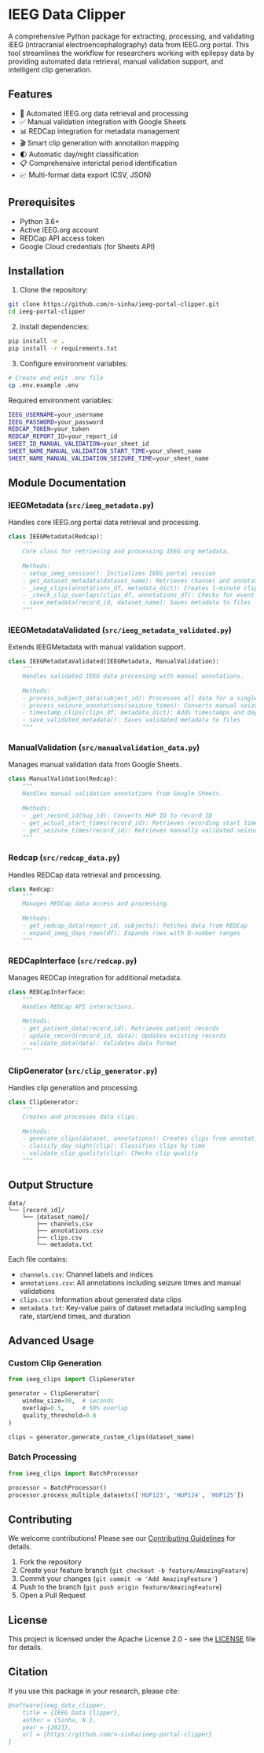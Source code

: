 # IEEG Data Clipper

A comprehensive Python package for extracting, processing, and validating iEEG (intracranial electroencephalography) data from IEEG.org portal. This tool streamlines the workflow for researchers working with epilepsy data by providing automated data retrieval, manual validation support, and intelligent clip generation.

## Features

- 🔄 Automated IEEG.org data retrieval and processing
- ✅ Manual validation integration with Google Sheets
- 📊 REDCap integration for metadata management
- 🎬 Smart clip generation with annotation mapping
- 🌓 Automatic day/night classification
- 📋 Comprehensive interictal period identification
- 📈 Multi-format data export (CSV, JSON)

## Prerequisites

- Python 3.6+
- Active IEEG.org account
- REDCap API access token
- Google Cloud credentials (for Sheets API)

## Installation

1. Clone the repository:
```bash
git clone https://github.com/n-sinha/ieeg-portal-clipper.git
cd ieeg-portal-clipper
```

2. Install dependencies:
```bash
pip install -e .
pip install -r requirements.txt
```

3. Configure environment variables:
```bash
# Create and edit .env file
cp .env.example .env
```

Required environment variables:
```bash
IEEG_USERNAME=your_username
IEEG_PASSWORD=your_password
REDCAP_TOKEN=your_token
REDCAP_REPORT_ID=your_report_id
SHEET_ID_MANUAL_VALIDATION=your_sheet_id
SHEET_NAME_MANUAL_VALIDATION_START_TIME=your_sheet_name
SHEET_NAME_MANUAL_VALIDATION_SEIZURE_TIME=your_sheet_name
```

## Module Documentation

### IEEGMetadata (`src/ieeg_metadata.py`)
Handles core IEEG.org portal data retrieval and processing.

```python
class IEEGMetadata(Redcap):
    """
    Core class for retrieving and processing IEEG.org metadata.
    
    Methods:
    - setup_ieeg_session(): Initializes IEEG portal session
    - get_dataset_metadata(dataset_name): Retrieves channel and annotation information
    - _ieeg_clips(annotations_df, metadata_dict): Creates 1-minute clips with annotations
    - _check_clip_overlaps(clips_df, annotations_df): Checks for event overlaps in clips
    - save_metadata(record_id, dataset_name): Saves metadata to files
    """
```

### IEEGMetadataValidated (`src/ieeg_metadata_validated.py`)
Extends IEEGMetadata with manual validation support.

```python
class IEEGMetadataValidated(IEEGMetadata, ManualValidation):
    """
    Handles validated IEEG data processing with manual annotations.
    
    Methods:
    - process_subject_data(subject_id): Processes all data for a single subject
    - process_seizure_annotations(seizure_times): Converts manual seizure times to annotations
    - timestamp_clips(clips_df, metadata_dict): Adds timestamps and day/night information
    - save_validated_metadata(): Saves validated metadata to files
    """
```

### ManualValidation (`src/manualvalidation_data.py`)
Manages manual validation data from Google Sheets.

```python
class ManualValidation(Redcap):
    """
    Handles manual validation annotations from Google Sheets.
    
    Methods:
    - _get_record_id(hup_id): Converts HUP ID to record ID
    - get_actual_start_times(record_id): Retrieves recording start times
    - get_seizure_times(record_id): Retrieves manually validated seizure times
    """
```

### Redcap (`src/redcap_data.py`)
Handles REDCap data retrieval and processing.

```python
class Redcap:
    """
    Manages REDCap data access and processing.
    
    Methods:
    - get_redcap_data(report_id, subjects): Fetches data from REDCap
    - expand_ieeg_days_rows(df): Expands rows with D-number ranges
    """
```

### REDCapInterface (`src/redcap.py`)
Manages REDCap integration for additional metadata.

```python
class REDCapInterface:
    """
    Handles REDCap API interactions.
    
    Methods:
    - get_patient_data(record_id): Retrieves patient records
    - update_record(record_id, data): Updates existing records
    - validate_data(data): Validates data format
    """
```

### ClipGenerator (`src/clip_generator.py`)
Handles clip generation and processing.

```python
class ClipGenerator:
    """
    Creates and processes data clips.
    
    Methods:
    - generate_clips(dataset, annotations): Creates clips from annotations
    - classify_day_night(clip): Classifies clips by time
    - validate_clip_quality(clip): Checks clip quality
    """
```

## Output Structure

```
data/
└── [record_id]/
    └── [dataset_name]/
        ├── channels.csv
        ├── annotations.csv
        ├── clips.csv
        └── metadata.txt
```

Each file contains:
- `channels.csv`: Channel labels and indices
- `annotations.csv`: All annotations including seizure times and manual validations
- `clips.csv`: Information about generated data clips
- `metadata.txt`: Key-value pairs of dataset metadata including sampling rate, start/end times, and duration

## Advanced Usage

### Custom Clip Generation
```python
from ieeg_clips import ClipGenerator

generator = ClipGenerator(
    window_size=30,  # seconds
    overlap=0.5,     # 50% overlap
    quality_threshold=0.8
)

clips = generator.generate_custom_clips(dataset_name)
```

### Batch Processing
```python
from ieeg_clips import BatchProcessor

processor = BatchProcessor()
processor.process_multiple_datasets(['HUP123', 'HUP124', 'HUP125'])
```

## Contributing

We welcome contributions! Please see our [Contributing Guidelines](CONTRIBUTING.md) for details.

1. Fork the repository
2. Create your feature branch (`git checkout -b feature/AmazingFeature`)
3. Commit your changes (`git commit -m 'Add AmazingFeature'`)
4. Push to the branch (`git push origin feature/AmazingFeature`)
5. Open a Pull Request

## License

This project is licensed under the Apache License 2.0 - see the [LICENSE](LICENSE) file for details.

## Citation

If you use this package in your research, please cite:
```bibtex
@software{ieeg_data_clipper,
    title = {IEEG Data Clipper},
    author = {Sinha, N.},
    year = {2023},
    url = {https://github.com/n-sinha/ieeg-portal-clipper}
}
```
